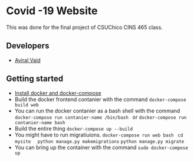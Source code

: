 # Covid -19 Website
  This was done for the final project of CSUChico CINS 465 class. 

## Developers

* [Aviral Vaid](https://github.com/avivaid)

## Getting started 
* [Install docker and docker-compose](https://docs.docker.com/get-docker/)
* Build the docker frontend contanier with the command 
``` docker-compose build web ```
* You can run the docker contanier as a bash shell with the command 
```docker-compose run contanier-name /bin/bash ``` or ```docker-compose run contanier-name bash ```
* Build the entire thing
```docker-compose up --build```
* You might have to run migratiuions. 
```docker-compose run web bash ```
```cd mysite ```
``` python manage.py makemigrations```
```python manage.py migrate ```
* You can bring up the container with the command 
```sudo docker-compose up ```



